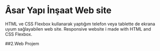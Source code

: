 # Âsar Yapı İnşaat Web site
HTML ve CSS Flexbox kullanarak yaptığım telefon veya tablette de ekrana uyum sağlayabilen web site.
Responsive website i made with HTML and CSS Flexbox.

##2.Web Projem


